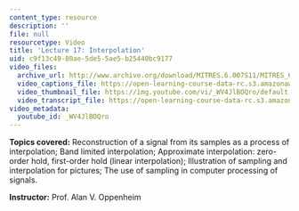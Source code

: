 ```yaml
---
content_type: resource
description: ''
file: null
resourcetype: Video
title: 'Lecture 17: Interpolation'
uid: c9f13c49-80ae-5de5-5ae5-b25440bc9177
video_files:
  archive_url: http://www.archive.org/download/MITRES.6.007S11/MITRES_6-007S11lec17_300k.mp4
  video_captions_file: https://open-learning-course-data-rc.s3.amazonaws.com/res-6-007-signals-and-systems-spring-2011/951da72973945e609cac68dd5eaeb40f_WV4JlBOQro.vtt
  video_thumbnail_file: https://img.youtube.com/vi/_WV4JlBOQro/default.jpg
  video_transcript_file: https://open-learning-course-data-rc.s3.amazonaws.com/res-6-007-signals-and-systems-spring-2011/0501fa1f18e397ba40bced826d0f4807_WV4JlBOQro.pdf
video_metadata:
  youtube_id: _WV4JlBOQro
---
```


**Topics covered:** Reconstruction of a signal from its samples as a process of interpolation; Band limited interpolation; Approximate interpolation: zero-order hold, first-order hold (linear interpolation); Illustration of sampling and interpolation for pictures; The use of sampling in computer processing of signals.

**Instructor:** Prof. Alan V. Oppenheim
